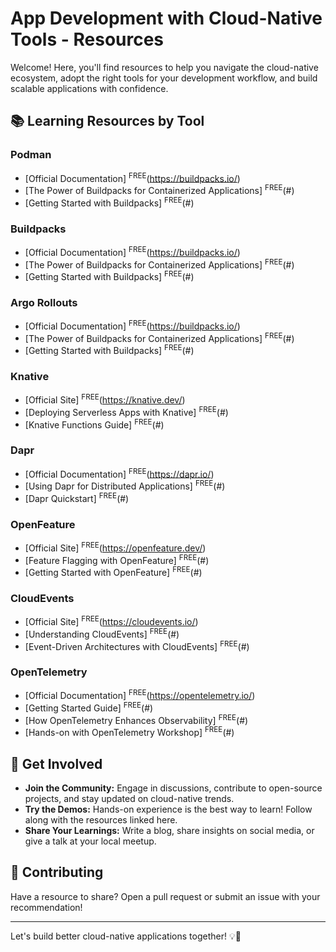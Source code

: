 # App Development with Cloud-Native Tools - Resources

Welcome! Here, you'll find resources to help you navigate the cloud-native ecosystem, adopt the right tools for your development workflow, and build scalable applications with confidence.

## 📚 Learning Resources by Tool

### Podman
- [Official Documentation] <sup>FREE</sup>(https://buildpacks.io/)
- [The Power of Buildpacks for Containerized Applications] <sup>FREE</sup>(#)
- [Getting Started with Buildpacks] <sup>FREE</sup>(#)

### Buildpacks
- [Official Documentation] <sup>FREE</sup>(https://buildpacks.io/)
- [The Power of Buildpacks for Containerized Applications] <sup>FREE</sup>(#)
- [Getting Started with Buildpacks] <sup>FREE</sup>(#)

### Argo Rollouts
- [Official Documentation] <sup>FREE</sup>(https://buildpacks.io/)
- [The Power of Buildpacks for Containerized Applications] <sup>FREE</sup>(#)
- [Getting Started with Buildpacks] <sup>FREE</sup>(#)

### Knative
- [Official Site] <sup>FREE</sup>(https://knative.dev/)
- [Deploying Serverless Apps with Knative] <sup>FREE</sup>(#)
- [Knative Functions Guide] <sup>FREE</sup>(#)

### Dapr
- [Official Documentation] <sup>FREE</sup>(https://dapr.io/)
- [Using Dapr for Distributed Applications] <sup>FREE</sup>(#)
- [Dapr Quickstart] <sup>FREE</sup>(#)


### OpenFeature
- [Official Site] <sup>FREE</sup>(https://openfeature.dev/)
- [Feature Flagging with OpenFeature] <sup>FREE</sup>(#)
- [Getting Started with OpenFeature] <sup>FREE</sup>(#)
  

### CloudEvents
- [Official Site] <sup>FREE</sup>(https://cloudevents.io/)
- [Understanding CloudEvents] <sup>FREE</sup>(#)
- [Event-Driven Architectures with CloudEvents] <sup>FREE</sup>(#)

### OpenTelemetry
- [Official Documentation] <sup>FREE</sup>(https://opentelemetry.io/)
- [Getting Started Guide] <sup>FREE</sup>(#)
- [How OpenTelemetry Enhances Observability] <sup>FREE</sup>(#)
- [Hands-on with OpenTelemetry Workshop] <sup>FREE</sup>(#)




## 🚀 Get Involved
- **Join the Community:** Engage in discussions, contribute to open-source projects, and stay updated on cloud-native trends.
- **Try the Demos:** Hands-on experience is the best way to learn! Follow along with the resources linked here.
- **Share Your Learnings:** Write a blog, share insights on social media, or give a talk at your local meetup.

## 🤝 Contributing
Have a resource to share? Open a pull request or submit an issue with your recommendation!

---
Let's build better cloud-native applications together! 💡🚀
